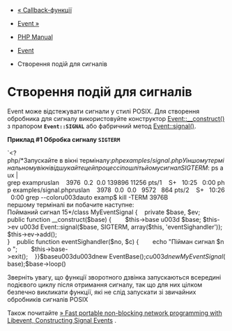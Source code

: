 - [« Callback-функції](event.callbacks.md)
- [Event »](class.event.md)

- [PHP Manual](index.md)
- [Event](book.event.md)
- Створення подій для сигналів

# Створення подій для сигналів

Event може відстежувати сигнали у стилі POSIX. Для створення обробника
для сигналу використовуйте конструктор
[Event::\_\_construct()](event.construct.md) з прапором
**`Event::SIGNAL`** або фабричний метод
[Event::signal()](event.signal.md).

**Приклад #1 Обробка сигналу `SIGTERM`**

`<?php/*Запускайте в вікні терміналу:$ php examples/signal.phpУ іншому термінальному вікні відшукайте цей процесс і пошліть йому сигнал SIGTERM:$ ps aux | grep exampruslan    3976  0.2  0.0 139896 11256 pts/1    S+   10:25   0:00 php examples/signal.phpruslan    3978  0.0  0.0   9572   864 pts/2    S+   10:26   0:00 grep --coloru003dauto examp$ kill -TERM 3976В першому терміналі ви побачите наступне: Пойманий сигнал 15*/class MyEventSignal {    private $base, $ev; public function __construct($base) {        $this->base u003d $base; $this->ev u003d Event::signal($base, SIGTERM, array($this, 'eventSighandler')); $this->ev->add(); }    public function eventSighandler($no, $c) {        echo "Пійман сигнал $no
";        $this->base->exit();    }}$baseu003du003dnew EventBase();$c   u003d new MyEventSignal($base);$base->loop()

Зверніть увагу, що функції зворотного дзвінка запускаються всередині
подієвого циклу після отримання сигналу, так що для них цілком
безпечно викликати функції, які не слід запускати зі звичайних
обробників сигналів POSIX

Також почитайте [» Fast portable non-blocking network programming with
Libevent, Constructing Signal Events](http://www.wangafu.net/~nickm/libevent-book/Ref4_event.md#_constructing_signal_events)
.

